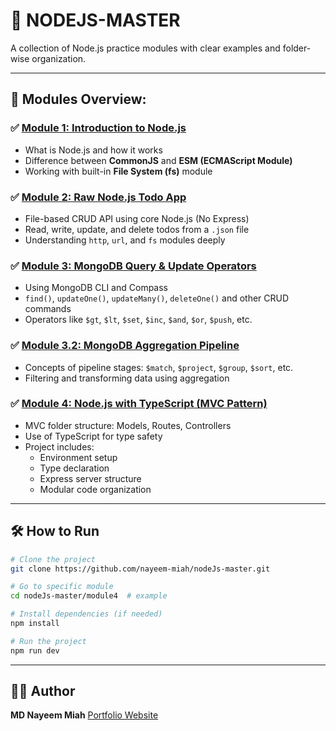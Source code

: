 
# 📘 NODEJS-MASTER

A collection of Node.js practice modules with clear examples and folder-wise organization.

---

## 📁 Modules Overview:

### ✅ [Module 1: Introduction to Node.js](https://github.com/nayeem-miah/nodeJs-master/tree/main/module1)
- What is Node.js and how it works
- Difference between **CommonJS** and **ESM (ECMAScript Module)**
- Working with built-in **File System (fs)** module

### ✅ [Module 2: Raw Node.js Todo App](https://github.com/nayeem-miah/nodeJs-master/tree/main/module2)
- File-based CRUD API using core Node.js (No Express)
- Read, write, update, and delete todos from a `.json` file
- Understanding `http`, `url`, and `fs` modules deeply

### ✅ [Module 3: MongoDB Query & Update Operators](https://github.com/nayeem-miah/nodeJs-master/tree/main/module3)
- Using MongoDB CLI and Compass
- `find()`, `updateOne()`, `updateMany()`, `deleteOne()` and other CRUD commands
- Operators like `$gt`, `$lt`, `$set`, `$inc`, `$and`, `$or`, `$push`, etc.

### ✅ [Module 3.2: MongoDB Aggregation Pipeline](https://github.com/nayeem-miah/nodeJs-master/tree/main/module3.2aggregate)
- Concepts of pipeline stages: `$match`, `$project`, `$group`, `$sort`, etc.
- Filtering and transforming data using aggregation

### ✅ [Module 4: Node.js with TypeScript (MVC Pattern)](https://github.com/nayeem-miah/nodeJs-master/tree/main/module4)
- MVC folder structure: Models, Routes, Controllers
- Use of TypeScript for type safety
- Project includes:
  - Environment setup
  - Type declaration
  - Express server structure
  - Modular code organization

---

## 🛠 How to Run

```bash
# Clone the project
git clone https://github.com/nayeem-miah/nodeJs-master.git

# Go to specific module
cd nodeJs-master/module4  # example

# Install dependencies (if needed)
npm install

# Run the project
npm run dev
````

---

## 🧑‍💻 Author

**MD Nayeem Miah**
[Portfolio Website](https://nayeem-miah.vercel.app) 
